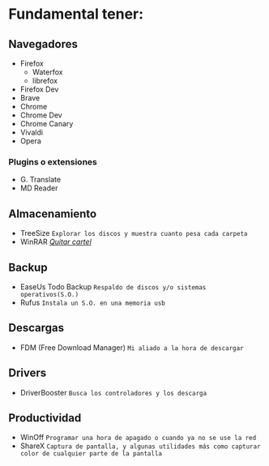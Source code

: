 # Fundamental tener:

## Navegadores

- Firefox
  - Waterfox
  - librefox
- Firefox Dev
- Brave
- Chrome
- Chrome Dev
- Chrome Canary
- Vivaldi
- Opera

### Plugins o extensiones

- G. Translate
- MD Reader

## Almacenamiento

- TreeSize ``Explorar los discos y muestra cuanto pesa cada carpeta``
- WinRAR [_Quitar cartel_](https://www.youtube.com/watch?v=iPuQKm09yfU)

## Backup

- EaseUs Todo Backup ``Respaldo de discos y/o sistemas operativos(S.O.)``
- Rufus ``Instala un S.O. en una memoria usb``

## Descargas

- FDM (Free Download Manager) ``Mi aliado a la hora de descargar``

## Drivers

- DriverBooster ``Busca los controladores y los descarga``

## Productividad

- WinOff ``Programar una hora de apagado o cuando ya no se use la red``
- ShareX ``Captura de pantalla, y algunas utilidades más como capturar color de cualquier parte de la pantalla``
